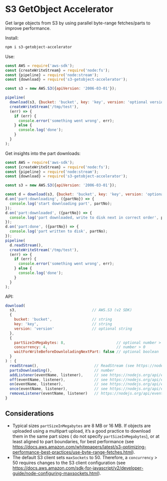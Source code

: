 # S3 GetObject Accelerator

Get large objects from S3 by using parallel byte-range fetches/parts to improve performance.

Install:

```bash
npm i s3-getobject-accelerator
```

Use:

```js
const AWS = require('aws-sdk');
const {createWriteStream} = require('node:fs');
const {pipeline} = require('node:stream');
const {download} = require('s3-getobject-accelerator');

const s3 = new AWS.S3({apiVersion: '2006-03-01'});

pipeline(
  download(s3, {bucket: 'bucket', key: 'key', version: 'optional version'}, {partSizeInMegabytes: 8, concurrency: 4}).readStream(),
  createWriteStream('/tmp/test'),
  (err) => {
    if (err) {
      console.error('something went wrong', err);
    } else {
      console.log('done');
    }
  }
);
```

Get insights into the part downloads:

```js
const AWS = require('aws-sdk');
const {createWriteStream} = require('node:fs');
const {pipeline} = require('node:stream');
const {download} = require('s3-getobject-accelerator');

const s3 = new AWS.S3({apiVersion: '2006-03-01'});

const d = download(s3, {bucket: 'bucket', key: 'key', version: 'optional version'}, {partSizeInMegabytes: 8, concurrency: 4});
d.on('part:downloading', ({partNo}) => {
  console.log('start downloading part', partNo);
});
d.on('part:downloaded', ({partNo}) => {
  console.log('part downloaded, write to disk next in correct order', partNo);
});
d.on('part:done', ({partNo}) => {
  console.log('part written to disk', partNo);
});
pipeline(
  d.readStream(),
  createWriteStream('/tmp/test'),
  (err) => {
    if (err) {
      console.error('something went wrong', err);
    } else {
      console.log('done');
    }
  }
);
```

API:

```js
download(
  s3,                                  // AWS.S3 (v2 SDK)
  {
    bucket: 'bucket',                  // string
    key: 'key',                        // string
    version: 'version'                 // optional string
  },
  {
    partSizeInMegabytes: 8,                       // optional number > 0: if not specified, parts are downloaded as they were uploaded
    concurrency: 4,                               // number > 0
    waitForWriteBeforeDownloladingNextPart: false // optional boolean
  }
) : {
  readStream(),                         // ReadStream (see https://nodejs.org/api/stream.html#class-streamreadable)
  partsDownloading(),                   // number
  addListener(eventName, listener),     // see https://nodejs.org/api/events.html#emitteraddlistenereventname-listener
  off(eventName, listener),             // see https://nodejs.org/api/events.html#emitteroffeventname-listener
  on(eventName, listener),              // see https://nodejs.org/api/events.html#emitteroneventname-listener
  once(eventName, listener),            // see https://nodejs.org/api/events.html#emitteronceeventname-listener
  removeListener(eventName, listener)   // https://nodejs.org/api/events.html#emitterremovelistenereventname-listener
}
```

## Considerations

* Typical sizes `partSizeInMegabytes` are 8 MB or 16 MB. If objects are uploaded using a multipart upload, it’s a good practice to download them in the same part sizes ( do not specify `partSizeInMegabytes`), or at least aligned to part boundaries, for best performance (see https://docs.aws.amazon.com/whitepapers/latest/s3-optimizing-performance-best-practices/use-byte-range-fetches.html).
* The default S3 client sets `maxSockets` to 50. Therefore, a `concurrency` > 50 requires changes to the S3 client configuration (see https://docs.aws.amazon.com/sdk-for-javascript/v2/developer-guide/node-configuring-maxsockets.html).
